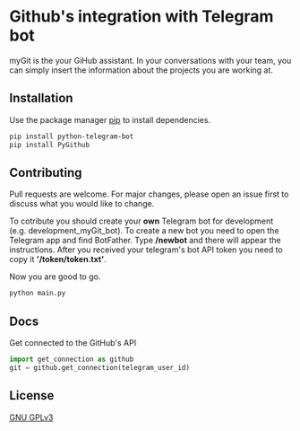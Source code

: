 # Github's integration with Telegram bot

myGit is the your GiHub assistant. In your conversations with your team, you can simply insert the information about the projects you are working at. 

## Installation

Use the package manager [pip](https://pip.pypa.io/en/stable/) to install dependencies.

```bash
pip install python-telegram-bot
pip install PyGithub
```


## Contributing
Pull requests are welcome. For major changes, please open an issue first to discuss what you would like to change.

To cotribute you should create your **own** Telegram bot for development (e.g. development_myGit_bot). To create a new bot you need to open the Telegram app and find BotFather. Type **/newbot** and there will appear the instructions. After you received your telegram's bot API token you need to copy it **'/token/token.txt'**.

Now you are good to go.

```python
python main.py
```

## Docs

Get connected to the GitHub's API
```python
import get_connection as github
git = github.get_connection(telegram_user_id)
```

## License
[GNU GPLv3](https://choosealicense.com/licenses/gpl-3.0/)
